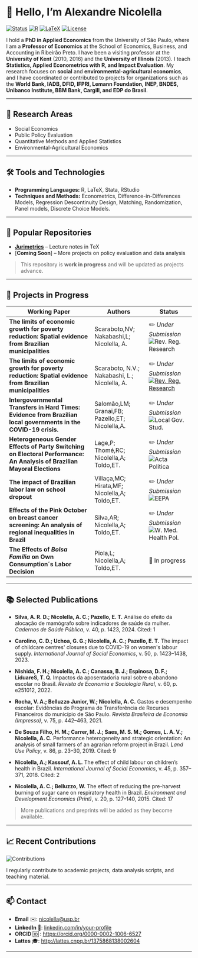 # 👋 Hello, I’m Alexandre Nicolella

[![Status](https://img.shields.io/badge/Status-Work%20in%20Progress-yellow)]()
[![R](https://img.shields.io/badge/R-%3E%3D4.0-orange)](https://www.r-project.org/)
[![LaTeX](https://img.shields.io/badge/LaTeX-Project-lightgrey)](https://www.latex-project.org/)
[![License](https://img.shields.io/badge/License-USP-green.svg)](LICENSE)

I hold a **PhD in Applied Economics** from the University of São Paulo, where I am a **Professor of Economics** at the School of Economics, Business, and Accounting in Ribeirão Preto. I have been a visiting professor at the **University of Kent** (2010, 2016) and the **University of Illinois** (2013). I teach **Statistics, Applied Econometrics with R, and Impact Evaluation**. My research focuses on **social** and **environmental-agricultural economics**, and I have coordinated or contributed to projects for organizations such as the **World Bank, IADB, DFID, IFPRI, Lemann Foundation, INEP, BNDES, Unibanco Institute, BBM Bank, Cargill, and EDP do Brasil**.


---

## 🔭 Research Areas

- Social Economics  
- Public Policy Evaluation  
- Quantitative Methods and Applied Statistics  
- Environmental-Agricultural Economics 

---

## 🛠 Tools and Technologies

- **Programming Languages:** R, LaTeX, Stata, RStudio  
- **Techniques and Methods:** Econometrics, Difference-in-Differences Models, Regression Descontinuity Design, Matching, Randomization, Panel models, Discrete Choice Models.  

---

## 📂 Popular Repositories

- [**Jurimetrics**](https://anicolella.github.io/jurimetria/) – Lecture notes in TeX  
- [**Coming Soon**] – More projects on policy evaluation and data analysis  

> This repository is **work in progress** and will be updated as projects advance.

---

## 🚀 Projects in Progress

| Working Paper | Authors | Status |
|---------|-----------|--------|
| **The limits of economic growth for poverty reduction: Spatial evidence from Brazilian municipalities** | Scaraboto,NV; Nakabashi,L; Nicolella, A. |✏️ *Under Submission*![Rev. Reg. Research](https://img.shields.io/badge/Rev.%20Reg.%20Research-red)|
| **The limits of economic growth for poverty reduction: Spatial evidence from Brazilian municipalities** | Scaraboto, N.V.; Nakabashi, L.; Nicolella, A. | ✏️ *Under Submission* [![Rev. Reg. Research](https://img.shields.io/badge/Rev.%20Reg.%20Research-red)](https://link.springer.com/journal/10037)
| **Intergovernmental Transfers in Hard Times: Evidence from Brazilian local governments in the COVID-19 crisis.** | Salomão,LM; Granai,FB; Pazello,ET;  Nicolella,A. | ✏️ *Under Submission*![Local Gov. Stud.](https://img.shields.io/badge/Local%20Gov.%20Stud.-red) |
| **Heterogeneous Gender Effects of Party Switching on Electoral Performance: An Analysis of Brazilian Mayoral Elections** | Lage,P; Thomé,RC; Nicolella,A; Toldo,ET. | ✏️ *Under Submission*![Acta Politica](https://img.shields.io/badge/Acta%20Politica-red) |
| **The impact of Brazilian labor law on school dropout** | Villaça,MC; Hirata,MF; Nicolella,A; Toldo,ET. | ✏️ *Under Submission*![EEPA](https://img.shields.io/badge/EEPA-red) |
| **Effects of the Pink October on breast cancer screening: An analysis of regional inequalities in Brazil** | Silva,AR; Nicolella,A; Toldo,ET. | ✏️ *Under Submission*![W. Med. Health Pol.](https://img.shields.io/badge/W.%20Med.%20Health%20Pol..-red) |
| **The Effects of *Bolsa Família* on Own Consumption´s Labor Decision** | Piola,L; Nicolella,A; Toldo,ET. | 🔄 In progress |

---

## 📚 Selected Publications

- **Silva, A. R. D.; Nicolella, A. C.; Pazello, E. T.** Análise do efeito da alocação de mamógrafo sobre indicadores de saúde da mulher. *Cadernos de Saúde Pública*, v. 40, p. 1423, 2024. Cited: 1  

- **Carolino, C. D.; Uchoa, G. G.; Nicolella, A. C.; Pazello, E. T.** The impact of childcare centres' closures due to COVID-19 on women's labour supply. *International Journal of Social Economics*, v. 50, p. 1423–1438, 2023.  

- **Nishida, F. H.; Nicolella, A. C.; Canassa, B. J.; Espinosa, D. F.; LiduareS, T. Q.** Impactos da aposentadoria rural sobre o abandono escolar no Brasil. *Revista de Economia e Sociologia Rural*, v. 60, p. e251012, 2022.  

- **Rocha, V. A.; Belluzzo Junior, W.; Nicolella, A. C.** Gastos e desempenho escolar: Evidências do Programa de Transferência de Recursos Financeiros do município de São Paulo. *Revista Brasileira de Economia (Impresso)*, v. 75, p. 442–463, 2021.  

- **De Souza Filho, H. M.; Carrer, M. J.; Saes, M. S. M.; Gomes, L. A. V.; Nicolella, A. C.** Performance heterogeneity and strategic orientation: An analysis of small farmers of an agrarian reform project in Brazil. *Land Use Policy*, v. 86, p. 23–30, 2019. Cited: 9  

- **Nicolella, A.; Kassouf, A. L.** The effect of child labour on children’s health in Brazil. *International Journal of Social Economics*, v. 45, p. 357–371, 2018. Cited: 2  

- **Nicolella, A. C.; Belluzzo, W.** The effect of reducing the pre-harvest burning of sugar cane on respiratory health in Brazil. *Environment and Development Economics (Print)*, v. 20, p. 127–140, 2015. Cited: 17

> More publications and preprints will be added as they become available.

---

## 📈 Recent Contributions

![Contributions](https://img.shields.io/badge/Contributions-61-green)  

I regularly contribute to academic projects, data analysis scripts, and teaching material.

---

## 📫 Contact

- **Email** ✉️: nicolella@usp.br  
- **LinkedIn** 🔗: [linkedin.com/in/your-profile](https://www.linkedin.com)  
- **ORCID** 🆔 :  https://orcid.org/0000-0002-1006-6527
- **Lattes** 🎓: http://lattes.cnpq.br/1375868138002604

---

